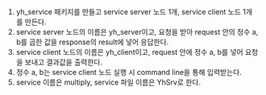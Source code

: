 1. yh_service 패키지를 만들고 service server 노드 1개, service client 노드 1개를 만든다.
2. service server 노드의 이름은 yh_server이고, 요청을 받아 request 안의 정수 a, b를 곱한 값을 response의 result에 넣어 응답한다.
3. service client 노드의 이름은 yh_client이고, request 안에 정수 a, b를 넣어 요청을 보내고 결과값을 출력한다.
4. 정수 a, b는 service client 노드 실행 시 command line을 통해 입력받는다.
5. service 이름은 multiply, service 파일 이름은 YhSrv로 한다.